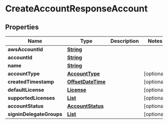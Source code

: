 

# CreateAccountResponseAccount


## Properties

| Name | Type | Description | Notes |
|------------ | ------------- | ------------- | -------------|
|**awsAccountId** | [**String**](String.md) |  |  |
|**accountId** | [**String**](String.md) |  |  |
|**name** | [**String**](String.md) |  |  |
|**accountType** | [**AccountType**](AccountType.md) |  |  [optional] |
|**createdTimestamp** | [**OffsetDateTime**](OffsetDateTime.md) |  |  [optional] |
|**defaultLicense** | [**License**](License.md) |  |  [optional] |
|**supportedLicenses** | [**List**](List.md) |  |  [optional] |
|**accountStatus** | [**AccountStatus**](AccountStatus.md) |  |  [optional] |
|**signinDelegateGroups** | [**List**](List.md) |  |  [optional] |



